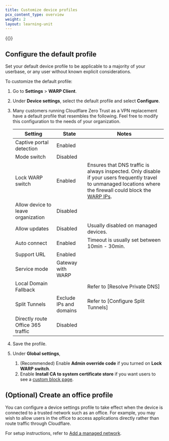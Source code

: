 ```yaml
---
title: Customize device profiles
pcx_content_type: overview
weight: 2
layout: learning-unit
---
```


{{<render file="warp/_device-profiles-intro.md" productFolder="cloudflare-one">}}

## Configure the default profile

Set your default device profile to be applicable to a majority of your userbase, or any user without known explicit considerations.

To customize the default profile:

1. Go to **Settings** > **WARP Client**.
2. Under **Device settings**, select the default profile and select **Configure**.
3. Many customers running Cloudflare Zero Trust as a VPN replacement have a default profile that resembles the following. Feel free to modify this configuration to the needs of your organization.

    | Setting | State | Notes |
    | ------- | ----- | ----- |
    | Captive portal detection | Enabled | |
    | Mode switch | Disabled | |
    | Lock WARP switch | Enabled | Ensures that DNS traffic is always inspected. Only disable if your users frequently travel to unmanaged locations where the firewall could block the [WARP IPs](/cloudflare-one/connections/connect-devices/warp/deployment/firewall/).  |
    | Allow device to leave organization | Disabled | |
    | Allow updates | Disabled | Usually disabled on managed devices. |
    | Auto connect | Enabled | Timeout is usually set between 10min - 30min. |
    | Support URL | Enabled | |
    | Service mode | Gateway with WARP | |
    | Local Domain Fallback | | Refer to [Resolve Private DNS] |
    | Split Tunnels | Exclude IPs and domains | Refer to [Configure Split Tunnels] |
    | Directly route Office 365 traffic | Disabled | |

4. Save the profile.
5. Under **Global settings**,
    1. (Recommended) Enable **Admin override code** if you turned on **Lock WARP switch**.
    2. Enable **Install CA to system certificate store** if you want users to see a [custom block page](/cloudflare-one/policies/gateway/configuring-block-page/).

## (Optional) Create an office profile

You can configure a device settings profile to take effect when the device is connected to a trusted network such as an office. For example, you may wish to allow users in the office to access applications directly rather than route traffic through Cloudflare.

For setup instructions, refer to [Add a managed network](/cloudflare-one/connections/connect-devices/warp/configure-warp/managed-networks/).
